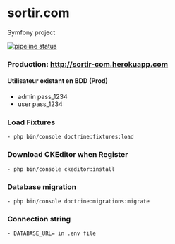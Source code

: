 # sortir.com
Symfony project

[![pipeline status](https://gitlab.com/AzRunRCE/sortir.com/badges/master/pipeline.svg)](https://gitlab.com/AzRunRCE/sortir.com/commits/master)


### Production: http://sortir-com.herokuapp.com

#### Utilisateur existant en BDD (Prod)
 * admin  pass_1234
 * user  pass_1234

### Load Fixtures
    - php bin/console doctrine:fixtures:load
	
### Download CKEditor when Register
	- php bin/console ckeditor:install
    
### Database migration
    - php bin/console doctrine:migrations:migrate

### Connection string
    - DATABASE_URL= in .env file
